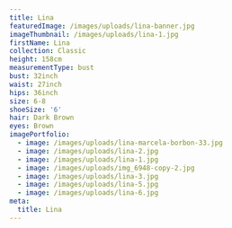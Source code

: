```yaml
---
title: Lina
featuredImage: /images/uploads/lina-banner.jpg
imageThumbnail: /images/uploads/lina-1.jpg
firstName: Lina
collection: Classic
height: 158cm
measurementType: bust
bust: 32inch
waist: 27inch
hips: 36inch
size: 6-8
shoeSize: '6'
hair: Dark Brown
eyes: Brown
imagePortfolio:
  - image: /images/uploads/lina-marcela-borbon-33.jpg
  - image: /images/uploads/lina-2.jpg
  - image: /images/uploads/lina-1.jpg
  - image: /images/uploads/img_6948-copy-2.jpg
  - image: /images/uploads/lina-3.jpg
  - image: /images/uploads/lina-5.jpg
  - image: /images/uploads/lina-6.jpg
meta:
  title: Lina
---
```


